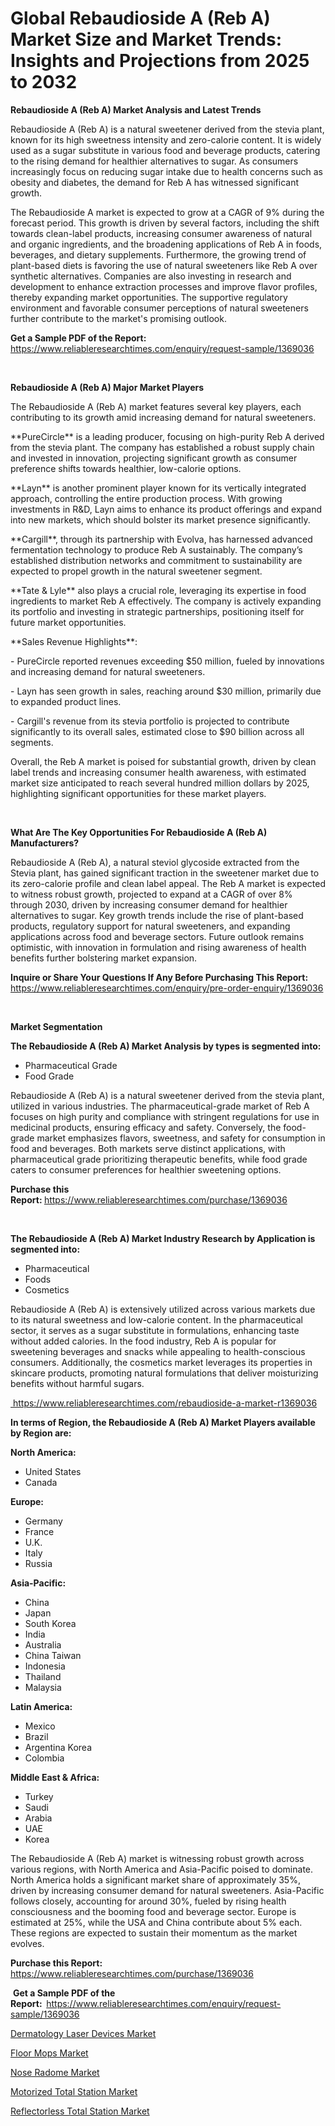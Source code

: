 <p><h1>Global Rebaudioside A (Reb A) Market Size and Market Trends: Insights and Projections from 2025 to 2032</h1></p><p><strong>Rebaudioside A (Reb A) Market Analysis and Latest Trends</strong></p>
<p><p>Rebaudioside A (Reb A) is a natural sweetener derived from the stevia plant, known for its high sweetness intensity and zero-calorie content. It is widely used as a sugar substitute in various food and beverage products, catering to the rising demand for healthier alternatives to sugar. As consumers increasingly focus on reducing sugar intake due to health concerns such as obesity and diabetes, the demand for Reb A has witnessed significant growth.</p><p>The Rebaudioside A market is expected to grow at a CAGR of 9% during the forecast period. This growth is driven by several factors, including the shift towards clean-label products, increasing consumer awareness of natural and organic ingredients, and the broadening applications of Reb A in foods, beverages, and dietary supplements. Furthermore, the growing trend of plant-based diets is favoring the use of natural sweeteners like Reb A over synthetic alternatives. Companies are also investing in research and development to enhance extraction processes and improve flavor profiles, thereby expanding market opportunities. The supportive regulatory environment and favorable consumer perceptions of natural sweeteners further contribute to the market's promising outlook.</p></p>
<p><strong>Get a Sample PDF of the Report:&nbsp;</strong> <a href="https://www.reliableresearchtimes.com/enquiry/request-sample/1369036?utm_campaign=2263&utm_medium=2&utm_source=Github&utm_content=ia&utm_term=22032025&utm_id=rebaudioside-a-reb-a">https://www.reliableresearchtimes.com/enquiry/request-sample/1369036</a></p>
<p>&nbsp;</p>
<p><strong>Rebaudioside A (Reb A) Major Market Players</strong></p>
<p><p>The Rebaudioside A (Reb A) market features several key players, each contributing to its growth amid increasing demand for natural sweeteners. </p><p>**PureCircle** is a leading producer, focusing on high-purity Reb A derived from the stevia plant. The company has established a robust supply chain and invested in innovation, projecting significant growth as consumer preference shifts towards healthier, low-calorie options. </p><p>**Layn** is another prominent player known for its vertically integrated approach, controlling the entire production process. With growing investments in R&D, Layn aims to enhance its product offerings and expand into new markets, which should bolster its market presence significantly.</p><p>**Cargill**, through its partnership with Evolva, has harnessed advanced fermentation technology to produce Reb A sustainably. The company’s established distribution networks and commitment to sustainability are expected to propel growth in the natural sweetener segment.</p><p>**Tate & Lyle** also plays a crucial role, leveraging its expertise in food ingredients to market Reb A effectively. The company is actively expanding its portfolio and investing in strategic partnerships, positioning itself for future market opportunities.</p><p>**Sales Revenue Highlights**: </p><p>- PureCircle reported revenues exceeding $50 million, fueled by innovations and increasing demand for natural sweeteners. </p><p>- Layn has seen growth in sales, reaching around $30 million, primarily due to expanded product lines. </p><p>- Cargill's revenue from its stevia portfolio is projected to contribute significantly to its overall sales, estimated close to $90 billion across all segments.</p><p>Overall, the Reb A market is poised for substantial growth, driven by clean label trends and increasing consumer health awareness, with estimated market size anticipated to reach several hundred million dollars by 2025, highlighting significant opportunities for these market players.</p></p>
<p>&nbsp;</p>
<p><strong>What Are The Key Opportunities For Rebaudioside A (Reb A) Manufacturers?</strong></p>
<p><p>Rebaudioside A (Reb A), a natural steviol glycoside extracted from the Stevia plant, has gained significant traction in the sweetener market due to its zero-calorie profile and clean label appeal. The Reb A market is expected to witness robust growth, projected to expand at a CAGR of over 8% through 2030, driven by increasing consumer demand for healthier alternatives to sugar. Key growth trends include the rise of plant-based products, regulatory support for natural sweeteners, and expanding applications across food and beverage sectors. Future outlook remains optimistic, with innovation in formulation and rising awareness of health benefits further bolstering market expansion.</p></p>
<p><strong>Inquire or Share Your Questions If Any Before Purchasing This Report:</strong> <a href="https://www.reliableresearchtimes.com/enquiry/pre-order-enquiry/1369036?utm_campaign=2263&utm_medium=2&utm_source=Github&utm_content=ia&utm_term=22032025&utm_id=rebaudioside-a-reb-a">https://www.reliableresearchtimes.com/enquiry/pre-order-enquiry/1369036</a></p>
<p>&nbsp;</p>
<p><strong>Market Segmentation</strong></p>
<p><strong>The Rebaudioside A (Reb A) Market Analysis by types is segmented into:</strong></p>
<p><ul><li>Pharmaceutical Grade</li><li>Food Grade</li></ul></p>
<p><p>Rebaudioside A (Reb A) is a natural sweetener derived from the stevia plant, utilized in various industries. The pharmaceutical-grade market of Reb A focuses on high purity and compliance with stringent regulations for use in medicinal products, ensuring efficacy and safety. Conversely, the food-grade market emphasizes flavors, sweetness, and safety for consumption in food and beverages. Both markets serve distinct applications, with pharmaceutical grade prioritizing therapeutic benefits, while food grade caters to consumer preferences for healthier sweetening options.</p></p>
<p><strong>Purchase this Report:&nbsp;</strong><a href="https://www.reliableresearchtimes.com/purchase/1369036?utm_campaign=2263&utm_medium=2&utm_source=Github&utm_content=ia&utm_term=22032025&utm_id=rebaudioside-a-reb-a">https://www.reliableresearchtimes.com/purchase/1369036</a></p>
<p>&nbsp;</p>
<p><strong>The Rebaudioside A (Reb A) Market Industry Research by Application is segmented into:</strong></p>
<p><ul><li>Pharmaceutical</li><li>Foods</li><li>Cosmetics</li></ul></p>
<p><p>Rebaudioside A (Reb A) is extensively utilized across various markets due to its natural sweetness and low-calorie content. In the pharmaceutical sector, it serves as a sugar substitute in formulations, enhancing taste without added calories. In the food industry, Reb A is popular for sweetening beverages and snacks while appealing to health-conscious consumers. Additionally, the cosmetics market leverages its properties in skincare products, promoting natural formulations that deliver moisturizing benefits without harmful sugars.</p></p>
<p><a href="https://www.reliableresearchtimes.com/rebaudioside-a-market-r1369036?utm_campaign=2263&utm_medium=2&utm_source=Github&utm_content=ia&utm_term=22032025&utm_id=rebaudioside-a-reb-a">&nbsp;https://www.reliableresearchtimes.com/rebaudioside-a-market-r1369036</a></p>
<p><strong>In terms of Region, the Rebaudioside A (Reb A) Market Players available by Region are:</strong></p>
<p>
    <p> <strong> North America: </strong>
        <ul>
            <li>United States</li>
            <li>Canada</li>
        </ul>
        </p> 
    <p> <strong> Europe: </strong>
        <ul>
            <li>Germany</li>
            <li>France</li>
            <li>U.K.</li>
            <li>Italy</li>
            <li>Russia</li>
        </ul>
        </p> 
    <p> <strong> Asia-Pacific: </strong>
        <ul>
            <li>China</li>
            <li>Japan</li>
            <li>South Korea</li>
            <li>India</li>
            <li>Australia</li>
            <li>China Taiwan</li>
            <li>Indonesia</li>
            <li>Thailand</li>
            <li>Malaysia</li>
        </ul>
        </p> 
    <p> <strong> Latin America: </strong>
        <ul>
            <li>Mexico</li>
            <li>Brazil</li>
            <li>Argentina Korea</li>
            <li>Colombia</li>
        </ul>
        </p> 
    <p> <strong> Middle East & Africa: </strong>
        <ul>
            <li>Turkey</li>
            <li>Saudi</li>
            <li>Arabia</li>
            <li>UAE</li>
            <li>Korea</li>
        </ul>
    </p>
    </p>
<p><p>The Rebaudioside A (Reb A) market is witnessing robust growth across various regions, with North America and Asia-Pacific poised to dominate. North America holds a significant market share of approximately 35%, driven by increasing consumer demand for natural sweeteners. Asia-Pacific follows closely, accounting for around 30%, fueled by rising health consciousness and the booming food and beverage sector. Europe is estimated at 25%, while the USA and China contribute about 5% each. These regions are expected to sustain their momentum as the market evolves.</p></p>
<p><strong>Purchase this Report: </strong><a href="https://www.reliableresearchtimes.com/purchase/1369036?utm_campaign=2263&utm_medium=2&utm_source=Github&utm_content=ia&utm_term=22032025&utm_id=rebaudioside-a-reb-a">https://www.reliableresearchtimes.com/purchase/1369036</a></p>
<p>&nbsp;<strong>Get a Sample PDF of the Report:&nbsp;&nbsp;</strong><a href="https://www.reliableresearchtimes.com/enquiry/request-sample/1369036?utm_campaign=2263&utm_medium=2&utm_source=Github&utm_content=ia&utm_term=22032025&utm_id=rebaudioside-a-reb-a">https://www.reliableresearchtimes.com/enquiry/request-sample/1369036</a></p>
<p><strong></strong></p>
<p><p><a href="https://github.com/sadaandilou/Market-Research-Report-List-1/blob/main/dermatology-laser-devices-market.md?utm_campaign=2263&utm_medium=2&utm_source=Github&utm_content=ia&utm_term=22032025&utm_id=rebaudioside-a-reb-a">Dermatology Laser Devices Market</a></p><p><a href="https://github.com/seherlouize/Market-Research-Report-List-1/blob/main/floor-mops-market.md?utm_campaign=2263&utm_medium=2&utm_source=Github&utm_content=ia&utm_term=22032025&utm_id=rebaudioside-a-reb-a">Floor Mops Market</a></p><p><a href="https://www.linkedin.com/pulse/nose-radome-market-size-2025-2032-cagr-45-focus-growth-fyucc?utm_campaign=2263&utm_medium=2&utm_source=Github&utm_content=ia&utm_term=22032025&utm_id=rebaudioside-a-reb-a">Nose Radome Market</a></p><p><a href="https://www.linkedin.com/pulse/motorized-total-station-market-size-global-industry-analysis-8efyc?utm_campaign=2263&utm_medium=2&utm_source=Github&utm_content=ia&utm_term=22032025&utm_id=rebaudioside-a-reb-a">Motorized Total Station Market</a></p><p><a href="https://www.linkedin.com/pulse/reflectorless-total-station-market-global-regional-analysis-uvwjc?utm_campaign=2263&utm_medium=2&utm_source=Github&utm_content=ia&utm_term=22032025&utm_id=rebaudioside-a-reb-a">Reflectorless Total Station Market</a></p></p>